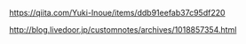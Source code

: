https://qiita.com/Yuki-Inoue/items/ddb91eefab37c95df220

http://blog.livedoor.jp/customnotes/archives/1018857354.html
